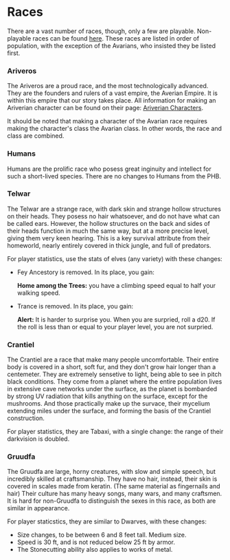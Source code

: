 # Races
There are a vast number of races, though, only a few are playable. Non-playable races can be found [here](NOLINK). These races are listed in order of population, with the exception of the Avarians, who insisted they be listed first.

### Ariveros
The Ariveros are a proud race, and the most technologically advanced. They are the founders and rulers of a vast empire, the Averian Empire. It is within this empire that our story takes place.
All information for making an Ariverian character can be found on their page: [Ariverian Characters](NOLINK). 

It should be noted that making a character of the Avarian race requires making the character's class the Avarian    class. In other words, the race and class are combined.

### Humans
Humans are the prolific race who posess great inginuity and intellect for such a short-lived species. There are no changes to Humans from the PHB.

### Telwar
The Telwar are a strange race, with dark skin and strange hollow structures on their heads. They posess no hair whatsoever, and do not have what can be called ears. However, the hollow structures on the back and sides of their heads function in much the same way, but at a more precise level, giving them very keen hearing. This is a key survival attribute from their homeworld, nearly entirely covered in thick jungle, and full of predators. 

For player statistics, use the stats of elves (any variety) with these changes: 
 * Fey Ancestory is removed. In its place, you gain: 
 
    **Home among the Trees:** you have a climbing speed equal to half your walking speed.
 * Trance is removed. In its place, you gain:
 
    **Alert:** It is harder to surprise you. When you are surpried, roll a d20. If the roll is less than or equal to your player level, you are not surpried.


### Crantiel
The Crantiel are a race that make many people uncomfortable. Their entire body is covered in a short, soft fur, and they don't grow hair longer than a centemeter. They are extremely sensetive to light, being able to see in pitch black conditions. They come from a planet where the entire population lives in extensive cave networks under the surface, as the planet is bombarded by strong UV radiation that kills anything on the surface, except for the mushrooms. And those practically make up the survace, their mycelium extending miles under the surface, and forming the basis of the Crantiel construction.

For player statistics, they are Tabaxi, with a single change: the range of their darkvision is doubled.


### Gruudfa
The Gruudfa are large, horny creatures, with slow and simple speech, but incredibly skilled at craftsmanship. They have no hair, instead, their skin is covered in scales made from keratin. (The same material as fingernails and hair) Their culture has many heavy songs, many wars, and many craftsmen. It is hard for non-Gruudfa to distinguish the sexes in this race, as both are similar in appearance.

For player staticstics, they are similar to Dwarves, with these changes:
 * Size changes, to be between 6 and 8 feet tall. Medium size.
 * Speed is 30 ft, and is not reduced below 25 ft by armor.
 * The Stonecutting ability also applies to works of metal.
